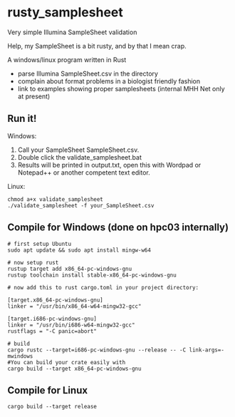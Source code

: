 # rusty_samplesheet
Very simple Illumina SampleSheet validation

Help, my SampleSheet is a bit rusty, and by that I mean crap.

A windows/linux program written in Rust
- parse Illumina SampleSheet.csv in the directory
- complain about format problems in a biologist friendly fashion
- link to examples showing proper samplesheets (internal MHH Net only at present)



## Run it!
Windows: 
1. Call your SampleSheet SampleSheet.csv. 
2. Double click the validate_samplesheet.bat
3. Results will be printed in output.txt, open this with Wordpad or Notepad++ or another competent text editor.  

Linux: 
```
chmod a+x validate_samplesheet
./validate_samplesheet -f your_SampleSheet.csv
```

## Compile for Windows (done on hpc03 internally)
```
# first setup Ubuntu
sudo apt update && sudo apt install mingw-w64

# now setup rust
rustup target add x86_64-pc-windows-gnu
rustup toolchain install stable-x86_64-pc-windows-gnu

# now add this to rust cargo.toml in your project directory:

[target.x86_64-pc-windows-gnu]
linker = "/usr/bin/x86_64-w64-mingw32-gcc"

[target.i686-pc-windows-gnu]
linker = "/usr/bin/i686-w64-mingw32-gcc"
rustflags = "-C panic=abort"

# build 
cargo rustc --target=i686-pc-windows-gnu --release -- -C link-args=-mwindows
#You can build your crate easily with
cargo build --target x86_64-pc-windows-gnu

```


## Compile for Linux
```
cargo build --target release
```
